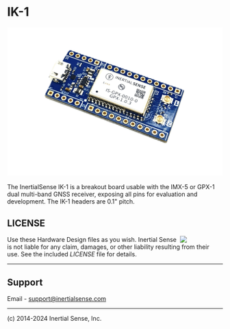 # IK-1

![IK-1](Images/ik-1.png)

The InertialSense IK-1 is a breakout board usable with the IMX-5 or GPX-1 dual multi-band GNSS receiver, exposing all pins for evaluation and development.  The IK-1 headers are 0.1" pitch.


## LICENSE

<img src="https://www.oshwa.org/wp-content/uploads/2014/03/oshw-logo.svg" width="100" align="right" />

Use these Hardware Design files as you wish.  Inertial Sense is not liable for any claim, damages, or other liability resulting from their use.  See the included *LICENSE* file for details.

------

## Support

Email - support@inertialsense.com

------

(c) 2014-2024 Inertial Sense, Inc.
